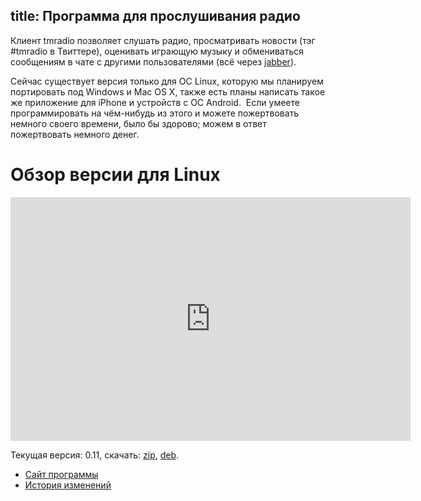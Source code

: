title: Программа для прослушивания радио
---
Клиент tmradio позволяет слушать радио, просматривать новости (тэг #tmradio в
Твиттере), оценивать играющую музыку и обмениваться сообщениям в чате с другими
пользователями (всё через [jabber](/jabber.html)).

Сейчас существует версия только для ОС Linux, которую мы планируем портировать
под Windows и Mac OS X, также есть планы написать такое же приложение для iPhone
и устройств с ОС Android.  Если умеете программировать на чём-нибудь из этого и
можете пожертвовать немного своего времени, было бы здорово; можем в ответ
пожертвовать немного денег.

# Обзор версии для Linux

<iframe title="YouTube video player" class="youtube-player" type="text/html" width="640" height="390" src="http://www.youtube.com/embed/m7eX-T0Pnjs?rel=0" frameborder="0"></iframe>

Текущая версия: 0.11, скачать: [zip][], [deb][].

- [Сайт программы][web]
- [История изменений][log]

[deb]: http://umonkey-tools.googlecode.com/files/tmradio-client-gtk-0.11.deb
[zip]: http://umonkey-tools.googlecode.com/files/tmradio-client-gtk-0.11.zip
[web]: http://code.google.com/p/umonkey-tools/wiki/tmradio
[log]: http://umonkey-tools.googlecode.com/hg/misc/tmradio-client/CHANGES
